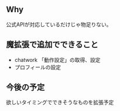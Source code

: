 ## Why

公式APIが対応しているだけじゃ物足りない。

## 魔拡張で追加でできること

- chatwork 「動作設定」の取得、設定
- プロフィールの設定

## 今後の予定

欲しいタイミングでできそうなものを拡張予定
